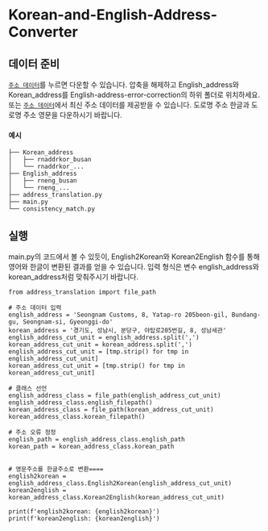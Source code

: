 # Korean-and-English-Address-Converter

## 데이터 준비
[`주소 데이터`](https://drive.google.com/file/d/1VUxr2g-bXbtzt4SVNY6uOcj6phqFT8TR/view?usp=drive_link)를 누르면 다운할 수 있습니다.
압축을 해제하고 English_address와 Korean_address를 English-address-error-correction의 하위 폴더로 위치하세요.
또는 [`주소 데이터`](https://business.juso.go.kr/addrlink/attrbDBDwld/attrbDBDwldList.do?cPath=99MD&menu=%EC%A3%BC%EC%86%8CDB#this)에서 최신 주소 데이터를 제공받을 수 있습니다. 도로명 주소 한글과 도로명 주소 영문을 다운하시기 바랍니다.
#### 예시
```Korean-and-English-Address-Converter
├── Korean_address
│   ├── rnaddrkor_busan
│   └── rnaddrkor_...
├── English_address
│   ├── rneng_busan
│   └── rneng_...
├── address_translation.py
├── main.py
└── consistency_match.py
```

## 실행
main.py의 코드에서 볼 수 있듯이, English2Korean와 Korean2English 함수를 통해 영어와 한글이 변환된 결과를 얻을 수 있습니다. 입력 형식은 변수 english_address와 korean_address처럼 맞춰주시기 바랍니다.
```
from address_translation import file_path

# 주소 데이터 입력
english_address = 'Seongnam Customs, 8, Yatap-ro 205beon-gil, Bundang-gu, Seongnam-si, Gyeonggi-do'
korean_address = '경기도, 성남시, 분당구, 야탑로205번길, 8, 성남세관'
english_address_cut_unit = english_address.split(',')
korean_address_cut_unit = korean_address.split(',')
english_address_cut_unit = [tmp.strip() for tmp in english_address_cut_unit]
korean_address_cut_unit = [tmp.strip() for tmp in korean_address_cut_unit]

# 클래스 선언
english_address_class = file_path(english_address_cut_unit)
english_address_class.english_filepath()
korean_address_class = file_path(korean_address_cut_unit)
korean_address_class.korean_filepath()

# 주소 오류 정정
english_path = english_address_class.english_path
korean_path = korean_address_class.korean_path


# 영문주소를 한글주소로 변환====
english2korean = english_address_class.English2Korean(english_address_cut_unit)
korean2english = korean_address_class.Korean2English(korean_address_cut_unit)

print(f'english2korean: {english2korean}')
print(f'korean2english: {korean2english}')
```
